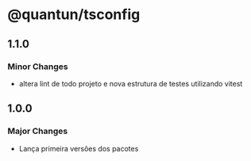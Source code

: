 # @quantun/tsconfig

## 1.1.0

### Minor Changes

- altera lint de todo projeto e nova estrutura de testes utilizando vitest

## 1.0.0

### Major Changes

- Lança primeira versões dos pacotes

